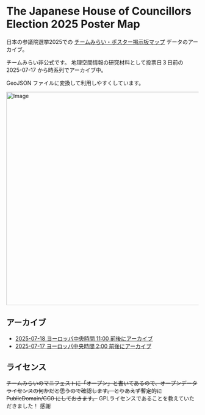 # The Japanese House of Councillors Election 2025 Poster Map
日本の参議院選挙2025での [チームみらい・ポスター掲示板マップ](https://action.team-mir.ai/map/poster) データのアーカイブ。

チームみらい非公式です。
地理空間情報の研究材料として投票日３日前の 2025-07-17 から時系列でアーカイブ中。

GeoJSON ファイルに変換して利用しやすくしています。

<img width="963" height="560" alt="Image" src="https://github.com/user-attachments/assets/bf5f3faf-7e0b-4f72-bfd4-4343324bb139" />



## アーカイブ
 * [2025-07-18 ヨーロッパ中央時間 11:00 前後にアーカイブ](https://github.com/furuhashilab/TheJapaneseHouseOfCouncillorsElection2025/tree/main/data/20250718)
 * [2025-07-17 ヨーロッパ中央時間 2:00 前後にアーカイブ](https://github.com/furuhashilab/TheJapaneseHouseOfCouncillorsElection2025/tree/main/data/20250717)


## ライセンス
~~チームみらいのマニフェストに「オープン」と書いてあるので、オープンデータライセンスの何かだと思うので確認します。
とりあえず暫定的に PublicDomain/CC0 にしておきます。~~
GPLライセンスであることを教えていただきました！ 感謝
